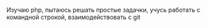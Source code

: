 Изучаю php, пытаюсь решать простые задачки, учусь работать с командной строкой, взаимодействовать с git